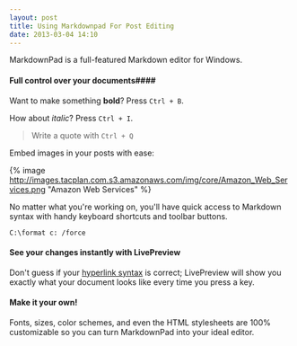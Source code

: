 ```yaml
---
layout: post
title: Using Markdownpad For Post Editing
date: 2013-03-04 14:10
---
```


MarkdownPad is a full-featured Markdown editor for Windows. 

#### Full control over your documents####

Want to make something **bold**? Press ` Ctrl + B `.

How about *italic*? Press ` Ctrl + I `.

> Write a quote with ` Ctrl + Q `  

Embed images in your posts with ease:

{% image http://images.tacplan.com.s3.amazonaws.com/img/core/Amazon_Web_Services.png "Amazon Web Services" %}


No matter what you're working on, you'll have quick access to Markdown syntax with handy keyboard shortcuts and toolbar buttons.

` C:\format c: /force `

#### See your changes instantly with LivePreview ####

Don't guess if your [hyperlink syntax](http://markdownpad.com) is correct; LivePreview will show you exactly what your document looks like every time you press a key.

#### Make it your own! ####

Fonts, sizes, color schemes, and even the HTML stylesheets are 100% customizable so you can turn MarkdownPad into your ideal editor.